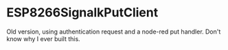 # ESP8266SignalkPutClient
Old version, using authentication request and a node-red put handler. Don't know why I ever built this. 